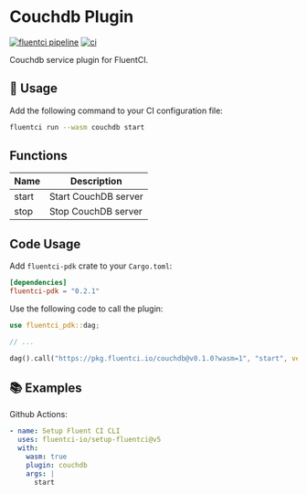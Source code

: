 # Couchdb Plugin

[![fluentci pipeline](https://shield.fluentci.io/x/couchdb)](https://pkg.fluentci.io/couchdb)
[![ci](https://github.com/fluentci-io/services/actions/workflows/couchdb.yml/badge.svg)](https://github.com/fluentci-io/services/actions/workflows/couchdb.yml)

Couchdb service plugin for FluentCI.

## 🚀 Usage

Add the following command to your CI configuration file:

```bash
fluentci run --wasm couchdb start
```

## Functions

| Name   | Description                             |
| ------ | --------------------------------------- |
| start  | Start CouchDB server                    |
| stop   | Stop CouchDB server                     |

## Code Usage

Add `fluentci-pdk` crate to your `Cargo.toml`:

```toml
[dependencies]
fluentci-pdk = "0.2.1"
```

Use the following code to call the plugin:

```rust
use fluentci_pdk::dag;

// ...

dag().call("https://pkg.fluentci.io/couchdb@v0.1.0?wasm=1", "start", vec![])?;
```

## 📚 Examples

Github Actions:

```yaml
- name: Setup Fluent CI CLI
  uses: fluentci-io/setup-fluentci@v5
  with:
    wasm: true
    plugin: couchdb
    args: |
      start
```
